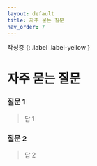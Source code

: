 ```yaml
---
layout: default
title: 자주 묻는 질문
nav_order: 7
---
```


작성중
{: .label .label-yellow }

# 자주 묻는 질문

### 질문 1

> 답 1

### 질문 2

> 답 2

